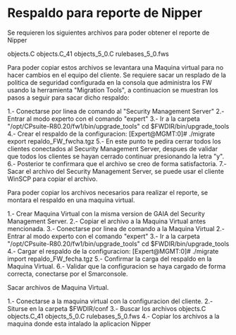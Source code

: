 # Respaldo para reporte de Nipper

Se requieren los siguientes archivos para poder obtener el reporte de Nipper 

objects.C
objects.C_41
objects_5_0.C
rulebases_5_0.fws

Para poder copiar estos archivos se levantara una Maquina virtual para no hacer cambios en el equipo del cliente. 
Se requiere sacar un resplado de la politica de seguridad configurada en la consola que administra los FW usando la herramienta "Migration Tools", a continuacion se muestran los pasos a seguir para sacar dicho respaldo: 

1.- Conectarse por linea de comando al "Security Management Server"
2.- Entrar al modo experto con el comando "expert"
3.- Ir a la carpeta "/opt/CPsuite-R80.20/fw1/bin/upgrade_tools" 
cd $FWDIR/bin/upgrade_tools
4.- Crear el respaldo de la configuracion: 
[Expert@MGMT:0]# ./migrate export repaldo_FW_fwcha.tgz
5.- En este punto te pedira cerrar todos los clientes conectados al Security Management Server, despues de validar que todos los clientes se hayan cerrado continuar presionando la letra "y".
6.- Posterior te confirmara que el archivo se creo de forma satisfactoria. 
7.- Sacar el archivo del Security Management Server, se puede usar el cliente WinSCP para copiar el archivo. 

Para poder copiar los archivos necesarios para realizar el reporte, se montara el respaldo en una maquina virtual. 

1.- Crear Maquina Virtual con la misma version de GAIA del Security Management Server. 
2.- Copiar el archivo a la Maquina Virtual antes mencionada. 
3.- Conectarse por linea de comando a la Maquina Virtual 
2.- Entrar al modo experto con el comando "expert"
3.- Ir a la carpeta "/opt/CPsuite-R80.20/fw1/bin/upgrade_tools" 
cd $FWDIR/bin/upgrade_tools
4.- Cargar el respaldo de la configuracion: 
[Expert@MGMT:0]# ./migrate import repaldo_FW_fecha.tgz 
5.- Confirmar la carga del respaldo en la Maquina Virtual. 
6.- Validar que la configuracion se haya cargado de forma correcta, conectarse por el Smarconsole. 

Sacar archivos de Maquina Virtual. 

1.- Conectarse a la maquina virtual con la configuracion del cliente. 
2.- Siturse en la carpeta $FWDIR/conf
3.- Buscar los archivos 
objects.C
objects.C_41
objects_5_0.C
rulebases_5_0.fws
4.- Copiar los archivos a la maquina donde esta intalado la aplicacion Nipper
